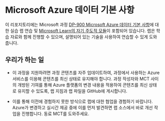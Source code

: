# <a name="microsoft-azure-data-fundamentals"></a>Microsoft Azure 데이터 기본 사항

이 리포지토리에는 Microsoft 과정 [DP-900 Microsoft Azure 데이터 기본 사항](https://docs.microsoft.com/en-us/learn/certifications/courses/dp-900t00)에 대한 실습 랩 연습 및 [Microsoft Learn의 자기 주도적 모듈](https://docs.microsoft.com/en-us/users/23110622/collections/0kjyh8rn5gdrjj/)이 포함되어 있습니다. 랩은 학습 자료와 함께 진행할 수 있으며, 설명되어 있는 기술을 사용하여 연습할 수 있게 도와줍니다. 

## <a name="what-are-we-doing"></a>우리가 하는 일

- 이 과정을 지원하려면 과정 콘텐츠를 자주 업데이트하여, 과정에서 사용하는 Azure 서비스를 이용해 콘텐츠를 최신 상태로 유지해야 합니다.  과정 작성자와 MCT 사이의 개방된 기여를 통해 Azure 플랫폼의 변경 내용을 적용하여 콘텐츠를 최신 상태로 유지할 수 있도록, 랩 지침과 랩 파일을 GitHub에 게시합니다.

- 이를 통해 이전에 경험하지 못한 방식으로 랩에 대한 협업을 경험하기 바랍니다. Azure가 변경하고 실시간 제공 중에 이를 먼저 발견하면 랩 소스에서 바로 개선 작업을 진행합니다.  동료 MCT를 도와주세요.

